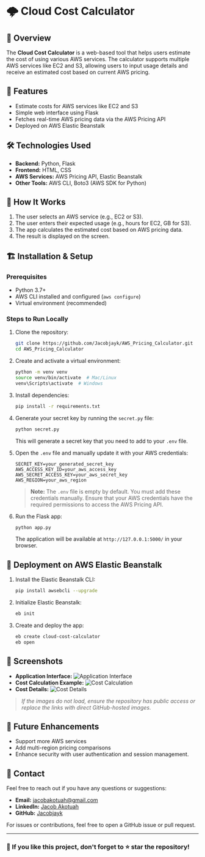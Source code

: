 # 🌩️ Cloud Cost Calculator

## 📌 Overview
The **Cloud Cost Calculator** is a web-based tool that helps users estimate the cost of using various AWS services. The calculator supports multiple AWS services like EC2 and S3, allowing users to input usage details and receive an estimated cost based on current AWS pricing.

## 🚀 Features
- Estimate costs for AWS services like EC2 and S3
- Simple web interface using Flask
- Fetches real-time AWS pricing data via the AWS Pricing API
- Deployed on AWS Elastic Beanstalk

## 🛠️ Technologies Used
- **Backend:** Python, Flask
- **Frontend:** HTML, CSS
- **AWS Services:** AWS Pricing API, Elastic Beanstalk
- **Other Tools:** AWS CLI, Boto3 (AWS SDK for Python)

## 📖 How It Works
1. The user selects an AWS service (e.g., EC2 or S3).
2. The user enters their expected usage (e.g., hours for EC2, GB for S3).
3. The app calculates the estimated cost based on AWS pricing data.
4. The result is displayed on the screen.

## 🏗️ Installation & Setup

### Prerequisites
- Python 3.7+
- AWS CLI installed and configured (`aws configure`)
- Virtual environment (recommended)

### Steps to Run Locally
1. Clone the repository:
   ```bash
   git clone https://github.com/Jacobjayk/AWS_Pricing_Calculator.git
   cd AWS_Pricing_Calculator
   ```
2. Create and activate a virtual environment:
   ```bash
   python -m venv venv
   source venv/bin/activate  # Mac/Linux
   venv\Scripts\activate  # Windows
   ```
3. Install dependencies:
   ```bash
   pip install -r requirements.txt
   ```
4. Generate your secret key by running the `secret.py` file:
   ```bash
   python secret.py
   ```
   This will generate a secret key that you need to add to your `.env` file.

5. Open the `.env` file and manually update it with your AWS credentials:
   ```
   SECRET_KEY=your_generated_secret_key
   AWS_ACCESS_KEY_ID=your_aws_access_key
   AWS_SECRET_ACCESS_KEY=your_aws_secret_key
   AWS_REGION=your_aws_region
   ```
   > **Note:** The `.env` file is empty by default. You must add these credentials manually. Ensure that your AWS credentials have the required permissions to access the AWS Pricing API.
  
6. Run the Flask app:
   ```bash
   python app.py
   ```
   The application will be available at `http://127.0.0.1:5000/` in your browser.

## 🚀 Deployment on AWS Elastic Beanstalk
1. Install the Elastic Beanstalk CLI:
   ```bash
   pip install awsebcli --upgrade
   ```
2. Initialize Elastic Beanstalk:
   ```bash
   eb init
   ```
3. Create and deploy the app:
   ```bash
   eb create cloud-cost-calculator
   eb open
   ```

## 📸 Screenshots
- **Application Interface:** ![Application Interface](https://github.com/user-attachments/assets/4fbd8669-a9f2-4138-a97d-949baa4b88a5)
- **Cost Calculation Example:** ![Cost Calculation](https://github.com/user-attachments/assets/4c693b73-bc04-4f1a-a1cc-5649fe48edf2)
- **Cost Details:** ![Cost Details](https://github.com/user-attachments/assets/f05f429a-809f-40a2-a7b4-6e802c42703f)

> *If the images do not load, ensure the repository has public access or replace the links with direct GitHub-hosted images.*

## 📝 Future Enhancements
- Support more AWS services
- Add multi-region pricing comparisons
- Enhance security with user authentication and session management.

## 📩 Contact
Feel free to reach out if you have any questions or suggestions:
- **Email:** jacobakotuah@gmail.com
- **LinkedIn:** [Jacob Akotuah](https://www.linkedin.com/in/jacobakotuah)
- **GitHub:** [Jacobjayk](https://github.com/Jacobjayk)

For issues or contributions, feel free to open a GitHub issue or pull request.

---

### 📢 If you like this project, don't forget to ⭐ star the repository!
